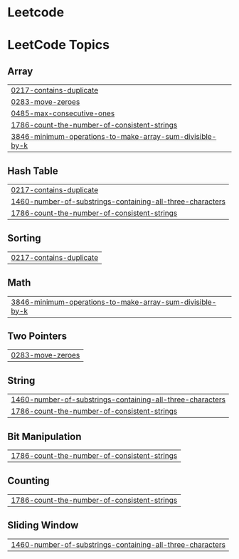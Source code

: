 # Leetcode
<!---LeetCode Topics Start-->
# LeetCode Topics
## Array
|  |
| ------- |
| [0217-contains-duplicate](https://github.com/CHARANVANGURI/Leetcode/tree/master/0217-contains-duplicate) |
| [0283-move-zeroes](https://github.com/CHARANVANGURI/Leetcode/tree/master/0283-move-zeroes) |
| [0485-max-consecutive-ones](https://github.com/CHARANVANGURI/Leetcode/tree/master/0485-max-consecutive-ones) |
| [1786-count-the-number-of-consistent-strings](https://github.com/CHARANVANGURI/Leetcode/tree/master/1786-count-the-number-of-consistent-strings) |
| [3846-minimum-operations-to-make-array-sum-divisible-by-k](https://github.com/CHARANVANGURI/Leetcode/tree/master/3846-minimum-operations-to-make-array-sum-divisible-by-k) |
## Hash Table
|  |
| ------- |
| [0217-contains-duplicate](https://github.com/CHARANVANGURI/Leetcode/tree/master/0217-contains-duplicate) |
| [1460-number-of-substrings-containing-all-three-characters](https://github.com/CHARANVANGURI/Leetcode/tree/master/1460-number-of-substrings-containing-all-three-characters) |
| [1786-count-the-number-of-consistent-strings](https://github.com/CHARANVANGURI/Leetcode/tree/master/1786-count-the-number-of-consistent-strings) |
## Sorting
|  |
| ------- |
| [0217-contains-duplicate](https://github.com/CHARANVANGURI/Leetcode/tree/master/0217-contains-duplicate) |
## Math
|  |
| ------- |
| [3846-minimum-operations-to-make-array-sum-divisible-by-k](https://github.com/CHARANVANGURI/Leetcode/tree/master/3846-minimum-operations-to-make-array-sum-divisible-by-k) |
## Two Pointers
|  |
| ------- |
| [0283-move-zeroes](https://github.com/CHARANVANGURI/Leetcode/tree/master/0283-move-zeroes) |
## String
|  |
| ------- |
| [1460-number-of-substrings-containing-all-three-characters](https://github.com/CHARANVANGURI/Leetcode/tree/master/1460-number-of-substrings-containing-all-three-characters) |
| [1786-count-the-number-of-consistent-strings](https://github.com/CHARANVANGURI/Leetcode/tree/master/1786-count-the-number-of-consistent-strings) |
## Bit Manipulation
|  |
| ------- |
| [1786-count-the-number-of-consistent-strings](https://github.com/CHARANVANGURI/Leetcode/tree/master/1786-count-the-number-of-consistent-strings) |
## Counting
|  |
| ------- |
| [1786-count-the-number-of-consistent-strings](https://github.com/CHARANVANGURI/Leetcode/tree/master/1786-count-the-number-of-consistent-strings) |
## Sliding Window
|  |
| ------- |
| [1460-number-of-substrings-containing-all-three-characters](https://github.com/CHARANVANGURI/Leetcode/tree/master/1460-number-of-substrings-containing-all-three-characters) |
<!---LeetCode Topics End-->